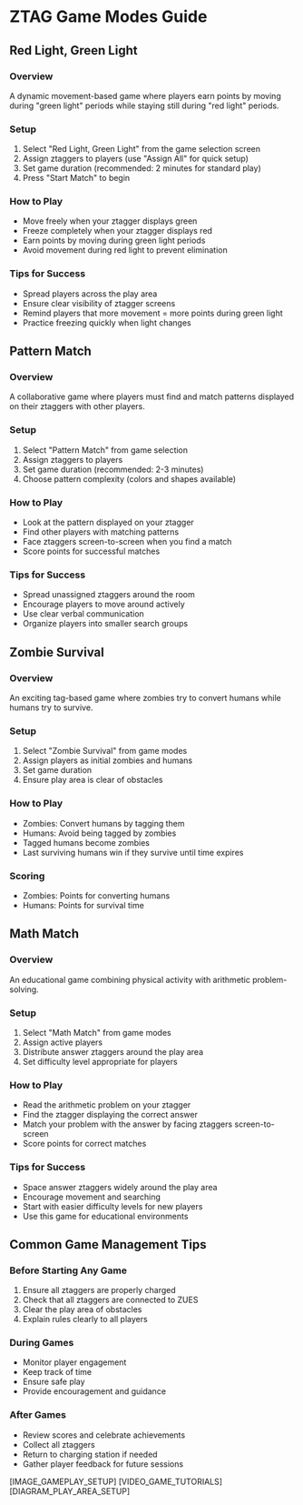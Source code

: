 # ZTAG Game Modes Guide

## Red Light, Green Light

### Overview
A dynamic movement-based game where players earn points by moving during "green light" periods while staying still during "red light" periods.

### Setup
1. Select "Red Light, Green Light" from the game selection screen
2. Assign ztaggers to players (use "Assign All" for quick setup)
3. Set game duration (recommended: 2 minutes for standard play)
4. Press "Start Match" to begin

### How to Play
- Move freely when your ztagger displays green
- Freeze completely when your ztagger displays red
- Earn points by moving during green light periods
- Avoid movement during red light to prevent elimination

### Tips for Success
- Spread players across the play area
- Ensure clear visibility of ztagger screens
- Remind players that more movement = more points during green light
- Practice freezing quickly when light changes

## Pattern Match

### Overview
A collaborative game where players must find and match patterns displayed on their ztaggers with other players.

### Setup
1. Select "Pattern Match" from game selection
2. Assign ztaggers to players
3. Set game duration (recommended: 2-3 minutes)
4. Choose pattern complexity (colors and shapes available)

### How to Play
- Look at the pattern displayed on your ztagger
- Find other players with matching patterns
- Face ztaggers screen-to-screen when you find a match
- Score points for successful matches

### Tips for Success
- Spread unassigned ztaggers around the room
- Encourage players to move around actively
- Use clear verbal communication
- Organize players into smaller search groups

## Zombie Survival

### Overview
An exciting tag-based game where zombies try to convert humans while humans try to survive.

### Setup
1. Select "Zombie Survival" from game modes
2. Assign players as initial zombies and humans
3. Set game duration
4. Ensure play area is clear of obstacles

### How to Play
- Zombies: Convert humans by tagging them
- Humans: Avoid being tagged by zombies
- Tagged humans become zombies
- Last surviving humans win if they survive until time expires

### Scoring
- Zombies: Points for converting humans
- Humans: Points for survival time

## Math Match

### Overview
An educational game combining physical activity with arithmetic problem-solving.

### Setup
1. Select "Math Match" from game modes
2. Assign active players
3. Distribute answer ztaggers around the play area
4. Set difficulty level appropriate for players

### How to Play
- Read the arithmetic problem on your ztagger
- Find the ztagger displaying the correct answer
- Match your problem with the answer by facing ztaggers screen-to-screen
- Score points for correct matches

### Tips for Success
- Space answer ztaggers widely around the play area
- Encourage movement and searching
- Start with easier difficulty levels for new players
- Use this game for educational environments

## Common Game Management Tips

### Before Starting Any Game
1. Ensure all ztaggers are properly charged
2. Check that all ztaggers are connected to ZUES
3. Clear the play area of obstacles
4. Explain rules clearly to all players

### During Games
- Monitor player engagement
- Keep track of time
- Ensure safe play
- Provide encouragement and guidance

### After Games
- Review scores and celebrate achievements
- Collect all ztaggers
- Return to charging station if needed
- Gather player feedback for future sessions

[IMAGE_GAMEPLAY_SETUP]
[VIDEO_GAME_TUTORIALS]
[DIAGRAM_PLAY_AREA_SETUP]
